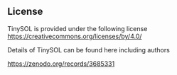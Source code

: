 ## License
TinySOL is provided under the following license
https://creativecommons.org/licenses/by/4.0/

Details of TinySOL can be found here including authors

https://zenodo.org/records/3685331